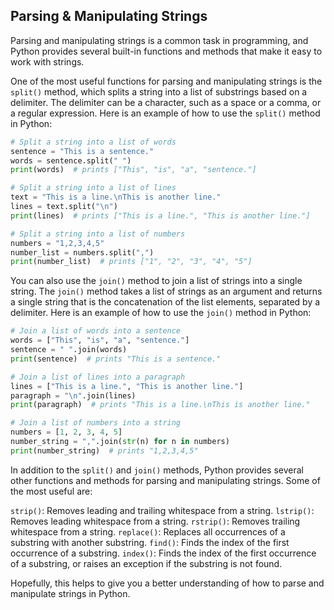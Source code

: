 ## Parsing & Manipulating Strings

Parsing and manipulating strings is a common task in programming, and Python provides several built-in functions and methods that make it easy to work with strings.

One of the most useful functions for parsing and manipulating strings is the `split()` method, which splits a string into a list of substrings based on a delimiter. The delimiter can be a character, such as a space or a comma, or a regular expression. Here is an example of how to use the `split()` method in Python:

```python
# Split a string into a list of words
sentence = "This is a sentence."
words = sentence.split(" ")
print(words)  # prints ["This", "is", "a", "sentence."]

# Split a string into a list of lines
text = "This is a line.\nThis is another line."
lines = text.split("\n")
print(lines)  # prints ["This is a line.", "This is another line."]

# Split a string into a list of numbers
numbers = "1,2,3,4,5"
number_list = numbers.split(",")
print(number_list)  # prints ["1", "2", "3", "4", "5"]
```

You can also use the `join()` method to join a list of strings into a single string. The `join()` method takes a list of strings as an argument and returns a single string that is the concatenation of the list elements, separated by a delimiter. Here is an example of how to use the `join()` method in Python:

```python
# Join a list of words into a sentence
words = ["This", "is", "a", "sentence."]
sentence = " ".join(words)
print(sentence)  # prints "This is a sentence."

# Join a list of lines into a paragraph
lines = ["This is a line.", "This is another line."]
paragraph = "\n".join(lines)
print(paragraph)  # prints "This is a line.\nThis is another line."

# Join a list of numbers into a string
numbers = [1, 2, 3, 4, 5]
number_string = ",".join(str(n) for n in numbers)
print(number_string)  # prints "1,2,3,4,5"
```

In addition to the `split()` and `join()` methods, Python provides several other functions and methods for parsing and manipulating strings. Some of the most useful are:

`strip()`: Removes leading and trailing whitespace from a string.
`lstrip()`: Removes leading whitespace from a string.
`rstrip()`: Removes trailing whitespace from a string.
`replace()`: Replaces all occurrences of a substring with another substring.
`find()`: Finds the index of the first occurrence of a substring.
`index()`: Finds the index of the first occurrence of a substring, or raises an exception if the substring is not found.

Hopefully,  this helps to give you a better understanding of how to parse and manipulate strings in Python. 
